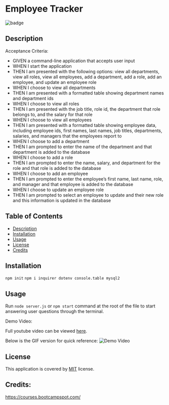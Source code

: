 # Employee Tracker

![badge](https://img.shields.io/badge/license-MIT-brightgreen)

  ## Description
  Acceptance Criteria:
  
 - GIVEN a command-line application that accepts user input
 - WHEN I start the application
 - THEN I am presented with the following options: view all departments, view all roles, view all employees, add a department, add a role, add an employee, and update an employee role
 - WHEN I choose to view all departments
 - THEN I am presented with a formatted table showing department names and department ids
 - WHEN I choose to view all roles
 - THEN I am presented with the job title, role id, the department that role belongs to, and the salary for that role
 - WHEN I choose to view all employees
 - THEN I am presented with a formatted table showing employee data, including employee ids, first names, last names, job titles, departments, salaries, and managers that the employees report to
 - WHEN I choose to add a department
 - THEN I am prompted to enter the name of the department and that department is added to the database
 - WHEN I choose to add a role
 - THEN I am prompted to enter the name, salary, and department for the role and that role is added to the database
 - WHEN I choose to add an employee
 - THEN I am prompted to enter the employee’s first name, last name, role, and manager and that employee is added to the database
 - WHEN I choose to update an employee role
 - THEN I am prompted to select an employee to update and their new role and this information is updated in the database 

  ## Table of Contents
  - [Description](#description)
  - [Installation](#installation)
  - [Usage](#usage)
  - [License](#license)
  - [Credits](#credits)
  ## Installation
  `npm init`
  `npm i inquirer dotenv console.table mysql2`

  ## Usage
  Run `node server.js` or `npm start` command at the root of the file to start answering user questions through the terminal.

  Demo Video:

  Full youtube video can be viewed [here](https://youtu.be/TBJBRRfIwUc).

  Below is the GIF version for quick reference:
  ![Demo Video](./src/demo-video.gif)
  
  ## License
  This application is covered by [MIT](https://opensource.org/licenses/MIT) license. 
  
  ## Credits: 
  https://courses.bootcampspot.com/